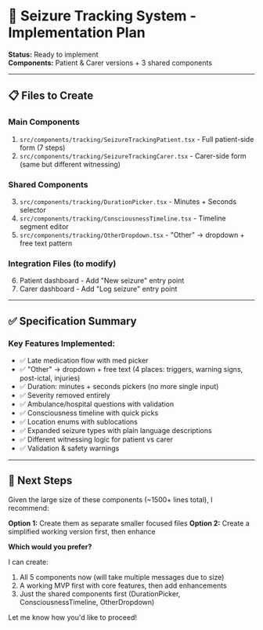 # 🧠 Seizure Tracking System - Implementation Plan

**Status:** Ready to implement  
**Components:** Patient & Carer versions + 3 shared components

---

## 📋 Files to Create

### Main Components
1. `src/components/tracking/SeizureTrackingPatient.tsx` - Full patient-side form (7 steps)
2. `src/components/tracking/SeizureTrackingCarer.tsx` - Carer-side form (same but different witnessing)

### Shared Components
3. `src/components/tracking/DurationPicker.tsx` - Minutes + Seconds selector
4. `src/components/tracking/ConsciousnessTimeline.tsx` - Timeline segment editor
5. `src/components/tracking/OtherDropdown.tsx` - "Other" → dropdown + free text pattern

### Integration Files (to modify)
6. Patient dashboard - Add "New seizure" entry point
7. Carer dashboard - Add "Log seizure" entry point

---

## ✅ Specification Summary

### Key Features Implemented:
- ✅ Late medication flow with med picker
- ✅ "Other" → dropdown + free text (4 places: triggers, warning signs, post-ictal, injuries)
- ✅ Duration: minutes + seconds pickers (no more single input)
- ✅ Severity removed entirely
- ✅ Ambulance/hospital questions with validation
- ✅ Consciousness timeline with quick picks
- ✅ Location enums with sublocations
- ✅ Expanded seizure types with plain language descriptions
- ✅ Different witnessing logic for patient vs carer
- ✅ Validation & safety warnings

---

## 🎯 Next Steps

Given the large size of these components (~1500+ lines total), I recommend:

**Option 1:** Create them as separate smaller focused files
**Option 2:** Create a simplified working version first, then enhance

**Which would you prefer?**

I can create:
1. All 5 components now (will take multiple messages due to size)
2. A working MVP first with core features, then add enhancements
3. Just the shared components first (DurationPicker, ConsciousnessTimeline, OtherDropdown)

Let me know how you'd like to proceed!
